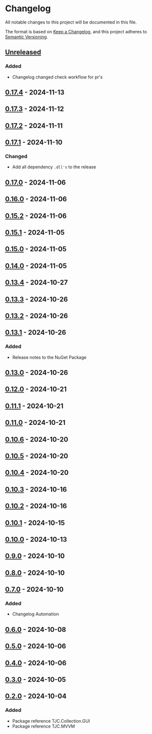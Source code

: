 # Changelog

All notable changes to this project will be documented in this file.

The format is based on [Keep a Changelog](https://keepachangelog.com/en/1.1.0/),
and this project adheres to [Semantic Versioning](https://semver.org/spec/v2.0.0.html).

## [Unreleased]

### Added

- Changelog changed check workflow for pr's

## [0.17.4] - 2024-11-13

## [0.17.3] - 2024-11-12

## [0.17.2] - 2024-11-11

## [0.17.1] - 2024-11-10

### Changed

- Add all dependency `.dll's` to the release

## [0.17.0] - 2024-11-06

## [0.16.0] - 2024-11-06

## [0.15.2] - 2024-11-06

## [0.15.1] - 2024-11-05

## [0.15.0] - 2024-11-05

## [0.14.0] - 2024-11-05

## [0.13.4] - 2024-10-27

## [0.13.3] - 2024-10-26

## [0.13.2] - 2024-10-26

## [0.13.1] - 2024-10-26

### Added

- Release notes to the NuGet Package

## [0.13.0] - 2024-10-26

## [0.12.0] - 2024-10-21

## [0.11.1] - 2024-10-21

## [0.11.0] - 2024-10-21

## [0.10.6] - 2024-10-20

## [0.10.5] - 2024-10-20

## [0.10.4] - 2024-10-20

## [0.10.3] - 2024-10-16

## [0.10.2] - 2024-10-16

## [0.10.1] - 2024-10-15

## [0.10.0] - 2024-10-13

## [0.9.0] - 2024-10-10

## [0.8.0] - 2024-10-10

## [0.7.0] - 2024-10-10

### Added

- Changelog Automation

## [0.6.0] - 2024-10-08

## [0.5.0] - 2024-10-06

## [0.4.0] - 2024-10-06

## [0.3.0] - 2024-10-05

## [0.2.0] - 2024-10-04

### Added

- Package reference TJC.Collection.GUI
- Package reference TJC.MVVM

[Unreleased]: https://github.com/TJC-Tools/TJC.Collection.MVVM/compare/v0.17.4...HEAD

[0.17.4]: https://github.com/TJC-Tools/TJC.Collection.MVVM/compare/v0.17.3...v0.17.4

[0.17.3]: https://github.com/TJC-Tools/TJC.Collection.MVVM/compare/v0.17.2...v0.17.3

[0.17.2]: https://github.com/TJC-Tools/TJC.Collection.MVVM/compare/v0.17.1...v0.17.2

[0.17.1]: https://github.com/TJC-Tools/TJC.Collection.MVVM/compare/v0.17.0...v0.17.1

[0.17.0]: https://github.com/TJC-Tools/TJC.Collection.MVVM/compare/v0.16.0...v0.17.0

[0.16.0]: https://github.com/TJC-Tools/TJC.Collection.MVVM/compare/v0.15.2...v0.16.0

[0.15.2]: https://github.com/TJC-Tools/TJC.Collection.MVVM/compare/v0.15.1...v0.15.2

[0.15.1]: https://github.com/TJC-Tools/TJC.Collection.MVVM/compare/v0.15.0...v0.15.1

[0.15.0]: https://github.com/TJC-Tools/TJC.Collection.MVVM/compare/v0.14.0...v0.15.0

[0.14.0]: https://github.com/TJC-Tools/TJC.Collection.MVVM/compare/v0.13.4...v0.14.0

[0.13.4]: https://github.com/TJC-Tools/TJC.Collection.MVVM/compare/v0.13.3...v0.13.4

[0.13.3]: https://github.com/TJC-Tools/TJC.Collection.MVVM/compare/v0.13.2...v0.13.3

[0.13.2]: https://github.com/TJC-Tools/TJC.Collection.MVVM/compare/v0.13.1...v0.13.2

[0.13.1]: https://github.com/TJC-Tools/TJC.Collection.MVVM/compare/v0.13.0...v0.13.1

[0.13.0]: https://github.com/TJC-Tools/TJC.Collection.MVVM/compare/v0.12.0...v0.13.0

[0.12.0]: https://github.com/TJC-Tools/TJC.Collection.MVVM/compare/v0.11.1...v0.12.0

[0.11.1]: https://github.com/TJC-Tools/TJC.Collection.MVVM/compare/v0.11.0...v0.11.1

[0.11.0]: https://github.com/TJC-Tools/TJC.Collection.MVVM/compare/v0.10.6...v0.11.0

[0.10.6]: https://github.com/TJC-Tools/TJC.Collection.MVVM/compare/v0.10.5...v0.10.6

[0.10.5]: https://github.com/TJC-Tools/TJC.Collection.MVVM/compare/v0.10.4...v0.10.5

[0.10.4]: https://github.com/TJC-Tools/TJC.Collection.MVVM/compare/v0.10.3...v0.10.4

[0.10.3]: https://github.com/TJC-Tools/TJC.Collection.MVVM/compare/v0.10.2...v0.10.3

[0.10.2]: https://github.com/TJC-Tools/TJC.Collection.MVVM/compare/v0.10.1...v0.10.2

[0.10.1]: https://github.com/TJC-Tools/TJC.Collection.MVVM/compare/v0.10.0...v0.10.1

[0.10.0]: https://github.com/TJC-Tools/TJC.Collection.MVVM/compare/v0.9.0...v0.10.0

[0.9.0]: https://github.com/TJC-Tools/TJC.Collection.MVVM/compare/v0.8.0...v0.9.0

[0.8.0]: https://github.com/TJC-Tools/TJC.Collection.MVVM/compare/v0.7.0...v0.8.0

[0.7.0]: https://github.com/TJC-Tools/TJC.Collection.MVVM/compare/v0.6.0...v0.7.0

[0.6.0]: https://github.com/TJC-Tools/TJC.Collection.MVVM/compare/v0.5.0...v0.6.0

[0.5.0]: https://github.com/TJC-Tools/TJC.Collection.MVVM/compare/v0.4.0...v0.5.0

[0.4.0]: https://github.com/TJC-Tools/TJC.Collection.MVVM/compare/v0.3.0...v0.4.0

[0.3.0]: https://github.com/TJC-Tools/TJC.Collection.MVVM/compare/v0.2.0...v0.3.0

[0.2.0]: https://github.com/TJC-Tools/TJC.Collection.MVVM/releases/tag/v0.2.0
